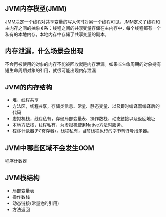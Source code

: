 ## JVM内存模型(JMM)
JMM决定一个线程对共享变量的写入何时对另一个线程可见。JMM定义了线程和主内存之间的抽象关系：线程之间的共享变量存储在主内存中，每个线程都有一个私有的本地内存，本地内存中存储了共享变量的副本。

## 内存泄漏，什么场景会出现
不会再被使用的对象的内存不能被回收就是内存泄漏。如果长生命周期的对象持有短生命周期对象的引用，就很可能出现内存泄漏

## JVM的内存结构
  * 堆，线程共享
  * 方法区，线程共享，存储类信息、常量、静态变量、以及即时编译器编译后的代码
  * 虚拟机栈，线程私有，存储局部变量表、操作数栈、动态链接以及返回地址
  * 本地方法栈，线程私有，为虚拟机使用Native方法时服务。
  * 程序计数器(PC寄存器)，线程私有，当前线程执行的字节码行号指示器。

## JVM中哪些区域不会发生OOM
程序计数器

## JVM栈结构
  * 局部变量表
  * 操作数栈
  * 动态链接(常量池的引用)
  * 方法返回
